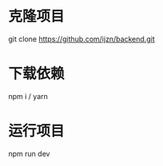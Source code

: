 # 克隆项目 #
git clone https://github.com/ijzn/backend.git   
# 下载依赖 #
npm i / yarn
# 运行项目 #   
npm run dev